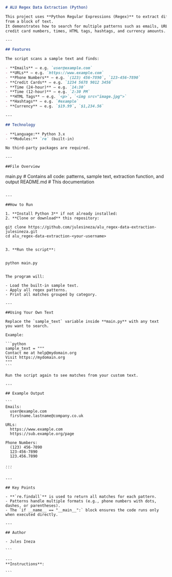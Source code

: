 ```markdown
# ALU Regex Data Extraction (Python)

This project uses **Python Regular Expressions (Regex)** to extract different types of data
from a block of text.  
It demonstrates how to search for multiple patterns such as emails, URLs, phone numbers,
credit card numbers, times, HTML tags, hashtags, and currency amounts.

---

## Features

The script scans a sample text and finds:

- **Emails** – e.g. `user@example.com`
- **URLs** – e.g. `https://www.example.com`
- **Phone Numbers** – e.g. `(123) 456-7890`, `123-456-7890`
- **Credit Cards** – e.g. `1234 5678 9012 3456`
- **Time (24-hour)** – e.g. `14:30`
- **Time (12-hour)** – e.g. `2:30 PM`
- **HTML Tags** – e.g. `<p>`, `<img src="image.jpg">`
- **Hashtags** – e.g. `#example`
- **Currency** – e.g. `$19.99`, `$1,234.56`

---

## Technology

- **Language:** Python 3.x
- **Modules:** `re` (built-in)

No third-party packages are required.

---

##File Overview
```

main.py # Contains all code: patterns, sample text, extraction function, and output
README.md # This documentation

````

---

##How to Run

1. **Install Python 3** if not already installed:
2. **Clone or download** this repository:

git clone https://github.com/julesineza/alu_regex-data-extraction-julesineza.git
cd alu_regex-data-extraction-<your-username>


3. **Run the script**:


python main.py


The program will:

- Load the built-in sample text.
- Apply all regex patterns.
- Print all matches grouped by category.

---

##Using Your Own Text

Replace the `sample_text` variable inside **main.py** with any text you want to search.

Example:

```python
sample_text = """
Contact me at help@mydomain.org
Visit https://mydomain.org
"""
```

Run the script again to see matches from your custom text.

---

## Example Output

```
Emails:
  user@example.com
  firstname.lastname@company.co.uk

URLs:
  https://www.example.com
  https://sub.example.org/page

Phone Numbers:
  (123) 456-7890
  123-456-7890
  123.456.7890

...
```

---

## Key Points

- **`re.findall`** is used to return all matches for each pattern.
- Patterns handle multiple formats (e.g., phone numbers with dots, dashes, or parentheses).
- The `if __name__ == "__main__":` block ensures the code runs only when executed directly.

---

## Author

- Jules Ineza

```

---
**Instructions**:

```
````
